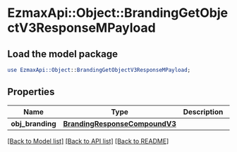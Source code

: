 # EzmaxApi::Object::BrandingGetObjectV3ResponseMPayload

## Load the model package
```perl
use EzmaxApi::Object::BrandingGetObjectV3ResponseMPayload;
```

## Properties
Name | Type | Description | Notes
------------ | ------------- | ------------- | -------------
**obj_branding** | [**BrandingResponseCompoundV3**](BrandingResponseCompoundV3.md) |  | 

[[Back to Model list]](../README.md#documentation-for-models) [[Back to API list]](../README.md#documentation-for-api-endpoints) [[Back to README]](../README.md)


